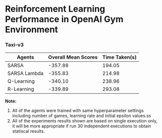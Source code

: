 # Reinforcement Learning Performance in OpenAI Gym Environment






### Taxi-v3

| Agents        | Overall Mean Scores	 |  Time Taken(s) |
| ------------- | ---------------------- | -------------- |
|SARSA		|     	-357.88		 |     194.05	  |
|SARSA Lambda	|     	-355.83		 |     214.98	  |
|Q-Learning	|     	-340.10		 |     238.96	  |
|R-Learning	|     	-339.89		 |     293.08	  |



**Note:** 
1. All of the agents were trained with same hyperparameter settings including number of games, learning rate and initial epsilon values.ss
2. All of the experiments results shown are based on single execution only, it will be more appropriate if run 30 independent executions to obtain statiscal results.